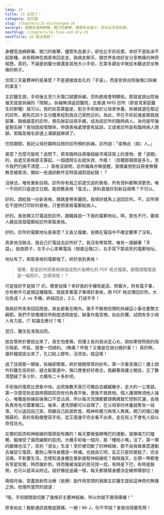 ```yaml
---
lang: zh
title: 15 出院了！
category: 遊花園
slug: /chapters/15-discharged-zh
excerpt: 身體受過麻醉藥、開刀的衝擊，儘管失血甚少，卻也比手術前累。
nextSlug: /chapters/16-fine-and-dry-zh
nextTitle: 16 雲淡風輕？
---
```


<p class="cn">身體受過麻醉藥、開刀的衝擊，儘管失血甚少，卻也比手術前累。幸好不是臥床不起那種，尚有精神在病房來回走走、與病友聊天、跟世界各地好友分享無痛的神奇經歷。真的，不論是剖腹分娩還是其他大小手術，在眾多親友中我從未聽過完全無痛的例子。

<p class="cn">住院三天最費神的是甚麼？不是連接放血孔的「手袋」，而是安排出院後傷口拆線的事宜！

<p class="cn">主診醫生說，手術後五至六天傷口就要拆線，否則疤痕會明顯些。那就是說出院後幾天就是拆線的「限期」。拆線無須返回醫院，去普通 NHS 診所（即是見家庭醫生的那種）就可以。我的如意算盤是，配合手術後於父母家休養，拆線就選在鄰近的診所，避免花四十五分鐘車程到我自己家附近的。為此，早在手術前幾星期我就部署，聯絡屬意的診所，預先辦妥註冊手續，成為該診所的臨時病人。為何提早幾星期去辦？我怕因疫情關係，申請表格處理會有延誤，又或者診所設有臨時病人限額，若臨急報名卻遇上滿額就麻煩了。

<p class="cn">住院期間，我託父母於臨時註冊的診所預約拆線。診所說：「查無此（病）人。」

<p class="cn">甚麼？怎麼可能呢？追問下，原來臨時註冊像超級市場貨架上的食物，會「過期」的，由遞交表格那天算起，一個禮拜左右就失效、作廢！（具體那期限是多久，至今我們仍搞不清楚......）表格沒說明，診所職員亦無提醒，我哪裏想到註冊會無聲無息被取消，猶如一些通訊軟件定時毀滅對話紀錄！？

<p class="cn">沒辦法，唯有重新註冊。診所存有我之前遞交過的表格，所有資料都無須更改，唯一不同的只是遞交日期。能把舊表格「復活」，資料直接抄到新註冊嗎？不可以。

<p class="cn">好的。請給我一份新表格，媽媽會帶來醫院，我填好就馬上送回診所。不。診所現在不提供打印好的表格，只會把表格電郵給病人。

<p class="cn">好的。我爸媽又打電話到診所，跟職員說一下我的電郵地址。啊，那也不行，要病人親自寫個電郵給診所索取表格。

<p class="cn">好的。診所的電郵地址是甚麼？又長又複雜，爸媽在電話中不確定聽準了沒有。

<p class="cn">真拿他沒辦法，我自己打電話去診所好了。我沒有帶耳筒，唯有一邊顧著「手袋」，挺直脖子，左手小心拿著電話（很接近傷口），右手寫下那該死的電郵地址。

<p class="cn">地址有了。索取表格的電郵發了。終於收到表格！

<blockquote class="cn">慢著，那是診所把表格掃描成照片後轉化的 PDF 格式檔案。那徹頭徹尾就是一幅照片。怎樣填呢！？</blockquote>

<p class="cn">可是我好歹是搞 IT 的，哪會投降？幸好我的手機性能高、熒幕大，附有電子筆，亦有軟件可處理這種檔案。我就拿著電子筆填好表格，用 PDF 格式傳回診所。大功告成！人 vs 手機，終結回合，2:2，打成平手！

<p class="cn">我與診所來來回回周旋，病友都看在眼內，幾乎不敢相信預約拆線這小事也要繁文縟節。我們不禁慨嘆診所制度透明度低，辦事作風官僚。如此折騰，試問有多少病人有力氣、IT 知識去應付？唉！

<p class="cn">翌日，醫生批准我出院。

<p class="cn">放血管終於要拔出來了。我生怕會痛，但護士長向我派定心丸，說如果按照她的指示吸氣、呼氣，就會一切順利。（無痛？呼吸？又像是在說分娩的事！）真的啊，幾秒鐘就拔出來了，孔口貼上膠布，沒滲血，就這樣！

<p class="cn">過了註冊那一關後，拆線卻簡單。終於揭開厚厚的紗布，第一次看見傷口！護士說外科醫生技術好，縫合鬆緊適中，傷口應會好好癒合。我顧著與護士閑談，忘了數清楚縫了多少針，大概有二十多針吧。

<p class="cn">手術後的復原比想象中快。出院後數天我已可獨自去緩緩散步，走大約一公里路，第一次感受到走路時頸部肌肉有份負責平衡，使我不致跌倒。個人護理無須他人操心，唯獨是拆線前後傷口不宜沾濕，所以每次洗頭都要請媽媽幫忙控制花灑，由我負責用毛巾蓋著傷口。後來，連洗頭都可以自理了，在父母家的休養就暫告一段落，可以返回自己家，照顧自己起居飲食，精神和體力與常人無異。開刀的傷口蠻隱蔽的，真的有點像整容手術，從正面幾乎完全看不出來，走在街上不會有人投以奇怪目光。

<p class="cn">左顎的肌肉和神經線的復原挺有趣的！每天要做張開嘴巴的運動，就像竭力打瞌睡，鍛煉受了傷而繃緊的肌肉。大概手術後一個月，那「櫻桃小嘴」沒了，第一嚼的酸痛也沒了，告別「淑女」生涯！至於被切斷了的神經線，那不由我做甚麼運動去催促它復原，要耐心等待身體逐一修補。也就由它吧，反正只是知覺鈍了，完全沒痛，不影響生活。怎樣知道身體在重新接駁神經線呢？每隔幾天，左顎一帶都會有零星知覺，時而像針刺，時而像被淘氣的孩兒捏一捏。有時是下巴，有時是臉側，也可以是耳朵附近。就好像捉迷藏一樣，每天都猜猜身體決定維修哪部位！

<p class="cn">兩個月後，受盡放射性治療（放療）副作用苦頭的我跟主診醫生提起這神奇的無痛之旅。他理所當然的說道：

<q class="cn">哦，手術期間我切斷了幾條非主要神經線，所以你就不覺得痛囉！

<p class="cn">原來如此！截斷通訊就徹底鎮痛，一絕！Mr J，你不早說？害我怕得要死啊！
